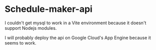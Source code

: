 # Schedule-maker-api

I couldn't get mysql to work in a Vite environment because it doesn't support Nodejs modules.

I will probably deploy the api on Google Cloud's App Engine because it seems to work.
